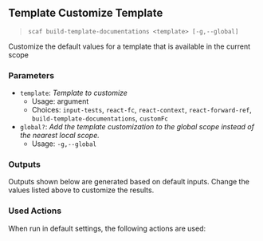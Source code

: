 ## Template Customize Template

> `scaf build-template-documentations <template> [-g,--global] `

Customize the default values for a template that is available in the current scope

### Parameters

* `template`: _Template to customize_
  * Usage: argument
  * Choices: `input-tests`, `react-fc`, `react-context`, `react-forward-ref`, `build-template-documentations`, `customFc`
* `global?`: _Add the template customization to the global scope instead of the nearest local scope._
  * Usage: `-g,--global`

### Outputs

Outputs shown below are generated based on default inputs.
Change the values listed above to customize the results.


### Used Actions

When run in default settings, the following actions are used:

```

```